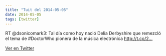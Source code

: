 ```yaml
---
title: "Tuit del 2014-05-05"
date: 2014-05-05
tags: [twitter]
---
```


RT @dsonicomark3: Tal día como hoy nació Delia Derbyshire que remezcló el tema de #DoctorWho pionera de la música electrónica http://t.co/2…



[Ver en Twitter](https://twitter.com/i/web/status/463267060869775360)
